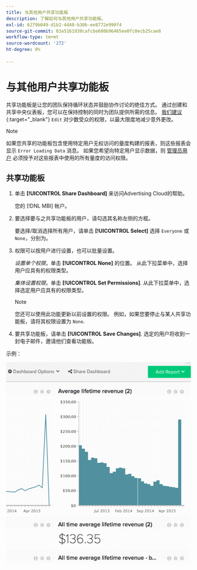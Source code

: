 ```yaml
---
title: 与其他用户共享功能板
description: 了解如何与其他用户共享功能板。
exl-id: 6279b049-d1b2-4d40-b30b-ee8772e990f4
source-git-commit: 03a5161930cafcbe600b96465ee0fc0ecb25cae8
workflow-type: tm+mt
source-wordcount: '272'
ht-degree: 0%

---
```


# 与其他用户共享功能板

共享功能板是让您的团队保持循环状态并鼓励协作讨论的绝佳方式。 通过创建和共享中央仪表板，您可以在保持控制的同时为团队提供所需的信息。 [我们建议](../../best-practices/share-dashboard-best-practice.md){:target=&quot;_blank&quot;} `Edit` 对少数受众的权限，以最大限度地减少意外更改。

>[!NOTE]
>
>如果您共享的功能板包含使用特定用户无权访问的量度构建的报表，则这些报表会显示 `Error Loading Data` 消息。 如果您希望向特定用户显示数据，则 [管理员用户](../../administrator/user-management/user-management.md) 必须授予对这些报表中使用的所有量度的访问权限。

## 共享功能板

1. 单击 **[!UICONTROL Share Dashboard]** 来访问Advertising Cloud的帮助。

   您的 [!DNL MBI] 帐户。

1. 要选择要与之共享功能板的用户，请勾选其名称左侧的方框。

   要选择/取消选择所有用户，请单击 **[!UICONTROL Select]** 选择 `Everyone` 或 `None`，分别为。

1. 权限可以按用户进行设置，也可以批量设置。

   *设置单个权限*，单击 **[!UICONTROL None]** 的位置。 从此下拉菜单中，选择用户应具有的权限类型。

   *集体设置权限*，单击 **[!UICONTROL Set Permissions]**. 从此下拉菜单中，选择选定用户应具有的权限类型。

   >[!NOTE]
   >
   >您还可以使用此功能更新以前设置的权限。 例如，如果您要停止与某人共享功能板，请将其权限设置为 `None`.

1. 要共享功能板，请单击 **[!UICONTROL Save Changes]**. 选定的用户将收到一封电子邮件，邀请他们查看功能板。

示例：

![共享功能板](../../assets/Share_Dashboards.gif)
